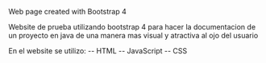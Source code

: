 Web page created with Bootstrap 4

Website de prueba utilizando bootstrap 4 para hacer la documentacion de un proyecto en java de una manera mas visual y atractiva al ojo del usuario

En el website se utilizo:
-- HTML
-- JavaScript
-- CSS
